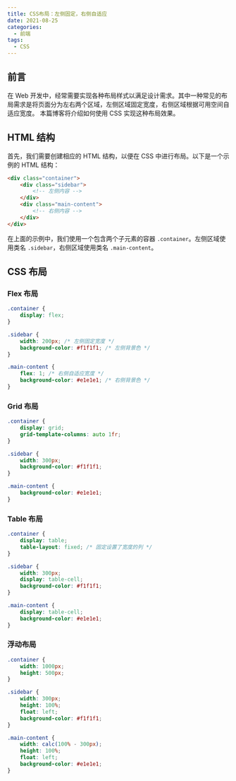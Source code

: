```yaml
---
title: CSS布局：左侧固定，右侧自适应
date: 2021-08-25
categories: 
  - 前端
tags:
  - CSS
---
```


## 前言

在 Web 开发中，经常需要实现各种布局样式以满足设计需求。其中一种常见的布局需求是将页面分为左右两个区域，左侧区域固定宽度，右侧区域根据可用空间自适应宽度。
本篇博客将介绍如何使用 CSS 实现这种布局效果。

## HTML 结构

首先，我们需要创建相应的 HTML 结构，以便在 CSS 中进行布局。以下是一个示例的 HTML 结构：

```html
<div class="container">
    <div class="sidebar">
        <!-- 左侧内容 -->
    </div>
    <div class="main-content">
        <!-- 右侧内容 -->
    </div>
</div>
```

在上面的示例中，我们使用一个包含两个子元素的容器 `.container`。左侧区域使用类名 `.sidebar`，右侧区域使用类名 `.main-content`。

## CSS 布局

### Flex 布局

```css
.container {
    display: flex;
}

.sidebar {
    width: 200px; /* 左侧固定宽度 */
    background-color: #f1f1f1; /* 左侧背景色 */
}

.main-content {
    flex: 1; /* 右侧自适应宽度 */
    background-color: #e1e1e1; /* 右侧背景色 */
}
```

### Grid 布局

```css
.container {
    display: grid;
    grid-template-columns: auto 1fr;
}

.sidebar {
    width: 300px;
    background-color: #f1f1f1;
}

.main-content {
    background-color: #e1e1e1;
}
```

### Table 布局

```css
.container {
    display: table;
    table-layout: fixed; /* 固定设置了宽度的列 */
}

.sidebar {
    width: 300px;
    display: table-cell;
    background-color: #f1f1f1;
}

.main-content {
    display: table-cell;
    background-color: #e1e1e1;
}
```

### 浮动布局

```css
.container {
    width: 1000px;
    height: 500px;
}

.sidebar {
    width: 300px;
    height: 100%;
    float: left;
    background-color: #f1f1f1;
}

.main-content {
    width: calc(100% - 300px);
    height: 100%;
    float: left;
    background-color: #e1e1e1;
}
```
